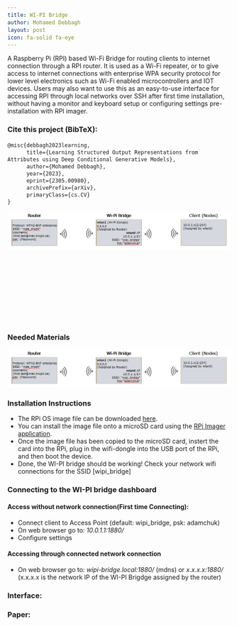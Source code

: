 ```yaml
---
title: WI-PI Bridge
author: Mohamed Debbagh
layout: post
icon: fa-solid fa-eye
---
```

 A Raspberry Pi (RPI) based Wi-Fi Bridge for routing clients to internet connection through a RPI router. It is used as a Wi-Fi repeater, or to give access to internet connections with enterprise WPA security protocol for lower level electronics such as Wi-Fi enabled microcontrollers and IOT devices. Users may also want to use this as an easy-to-use interface for accessing RPI through local networks over SSH after first time installation, without having a monitor and keyboard setup or configuring settings pre-installation with RPI imager.


### Cite this project (BibTeX):
```
@misc{debbagh2023learning,
      title={Learning Structured Output Representations from Attributes using Deep Conditional Generative Models}, 
      author={Mohamed Debbagh},
      year={2023},
      eprint={2305.00980},
      archivePrefix={arXiv},
      primaryClass={cs.CV}
}
```

<style>.embed-container { position: relative; padding-bottom: 50%; height: 0; overflow: hidden; max-width: 100%; } .embed-container iframe, .embed-container object, .embed-container embed { position: absolute; top: 0; left: 0; width: 100%; height: 100%; }</style><div class='embed-container'><img src="/assets/images/wipi/bridge_diagram.png"></div>

### Needed Materials

<img src="/assets/images/wipi/bridge_diagram.png">

### Installation Instructions
- The RPi OS image file can be downloaded [here](https://drive.google.com/file/d/1kfivoJRY1-tfTbqO5MyLWXaK64weQToH/view?usp=share_link).
- You can install the image file onto a microSD card using the [RPi Imager application](https://www.raspberrypi.com/software/).
- Once the image file has been copied to the microSD card, instert the card into the RPi, plug in the wifi-dongle into the USB port of the RPi, and then boot the device.
- Done, the WI-PI bridge should be working! Check your network wifi connections for the SSID [wipi_bridge]

### Connecting to the WI-PI bridge dashboard
#### Access without network connection(First time Connecting):​

- Connect client to Access Point (default: wipi_bridge, psk: adamchuk)​
- On web browser go to: *10.0.1.1:1880/​*
- Configure settings

#### Accessing through connected network connection

- On web browser go to: *wipi-bridge.local:1880/* (mdns) or *x.x.x.x:1880/* (x.x.x.x is the network IP of the WI-PI Brigdge assigned by the router)​

### Interface:

<!-- <style>.embed-container { position: relative; padding-bottom: 56.25%; height: 0; overflow: hidden; max-width: 100%; } .embed-container iframe, .embed-container object, .embed-container embed { position: absolute; top: 0; left: 0; width: 100%; height: 100%; }</style><div class='embed-container'><iframe src='https://docs.google.com/presentation/d/e/2PACX-1vSsbmKOLcm0Y3kSmO2Iyj76pJZNOuj9v3K2x5O0BYFXWcaK-l8ex586Pr44z5yEYEZdSk7RSevOSpdf/embed?start=true&loop=true&delayms=5000' frameborder='0' width='1440' height='839' allowfullscreen='true' mozallowfullscreen='true' webkitallowfullscreen='true'></iframe></div>
<br/> -->

### Paper:

<!-- <style>.embed-container { position: relative; padding-bottom: 56.25%; height: 0; overflow: hidden; max-width: 100%; } .embed-container iframe, .embed-container object, .embed-container embed { position: absolute; top: 0; left: 0; width: 100%; height: 100%; }</style><div class='embed-container'><object data='/assets/papers/2023-04-24_attr_to_img.pdf' type='application/pdf'>     <embed src='/assets/papers/2023-04-24_attr_to_img.pdf'>         <p>This browser does not support PDFs. Please download the PDF to view it: <a href='/assets/papers/2023-04-24_attr_to_img.pdf'>Download PDF</a>.</p>     </embed> </object></div>
<br/> -->

